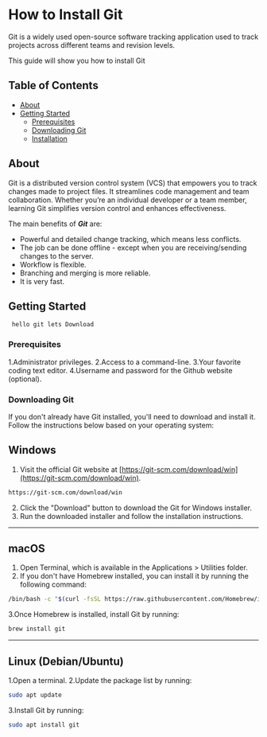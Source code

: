 # How to Install  Git

Git is a widely used open-source software tracking application used to track projects across different teams and revision levels.

This guide will show you how to install Git 
## Table of Contents

- [About](#about)
- [Getting Started](#getting-started)
  - [Prerequisites](#prerequisites)
  - [Downloading Git](#downloading-git)
  - [Installation](#installation)


## About

Git is a distributed version control system (VCS) that empowers you to track changes made to project files. It streamlines code management and team collaboration. Whether you’re an individual developer or a team member, learning Git simplifies version control and enhances effectiveness.

The main benefits of **_Git_** are:
* Powerful and detailed change tracking, which means less conflicts.
* The job can be done offline - except when you are receiving/sending changes to the server.
* Workflow is flexible.
* Branching and merging is more reliable.
* It is very fast.


## Getting Started

``` hello git lets Download```

### Prerequisites

1.Administrator privileges.
2.Access to a command-line.
3.Your favorite coding text editor.
4.Username and password for the Github website (optional).

### Downloading Git

If you don't already have Git installed, you'll need to download and install it. Follow the instructions below based on your operating system:

## Windows

1. Visit the official Git website at [https://git-scm.com/download/win](https://git-scm.com/download/win).
  ```bash
https://git-scm.com/download/win
```
2. Click the "Download" button to download the Git for Windows installer.
3. Run the downloaded installer and follow the installation instructions.
---
## macOS

1. Open Terminal, which is available in the Applications > Utilities folder.
2. If you don't have Homebrew installed, you can install it by running the following command:

```bash
/bin/bash -c "$(curl -fsSL https://raw.githubusercontent.com/Homebrew/install/HEAD/install.sh)"
```
3.Once Homebrew is installed, install Git by running:
```bash
brew install git
```
---
## Linux (Debian/Ubuntu)

1.Open a terminal.
2.Update the package list by running:
```bash
sudo apt update
```
3.Install Git by running:
```bash
sudo apt install git
```
